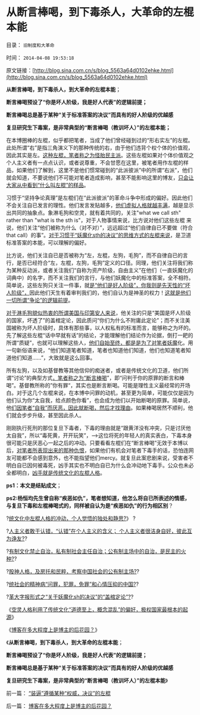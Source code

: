 # 从断言棒喝，到下毒杀人，大革命的左棍本能

目录： `旧制度和大革命` 

时间： `2014-04-08 19:53:18` 

原文链接：[http://blog.sina.com.cn/s/blog_5563a64d0102ehke.html](http://blog.sina.com.cn/s/blog_5563a64d0102ehke.html)

**从断言棒喝，到下毒杀人，到大革命的左棍本能**；

**断言棒喝预设了“你是坏人阶级，我是好人代表”的逻辑前提；**

**断言棒喝总是基于某种“关于标准答案的决议”而具有的好人阶级的优越感**

**复旦研究生下毒案，是非常典型的“断言棒喝（教训坏人）”的左棍本能；**

在本博圈棒的左棍，似乎都把笔者，当成了他们曾经碰到过的“形右实左”的左棍。此处所谓“右”是指三角演义下的那种传统的右，由于他们违背个权个体的价值观，因此其实是左。[这种左棍，笔者称之为怪胎民主派](http://darthvad.blog.sohu.com/132102470.html)。这些左棍如果对个体价值观之个人主义者有一点点认识，或者说尊重，不会甘愿在这里，被笔者用作左棍的样品，如果他们了解到，这里不是他们惯常碰到的“此派彼派”中的所谓“右派”，他们就会知道，不要说他们不可能对笔者造成影响，甚至不能影响这里的博友，[只会让大家从中看到“什么叫左棍”的样品](../../../2014/4/7/博客在多大程度上是博主的后花园？.md)。

习惯于“坚持争论真理”是左棍们在“此派彼派”的革命斗争中形成的偏好。因此他们不会关注自已发言的理性。他们发言发贴越多，[他们虚拟人格就越丰满](../../../2014/4/7/虚拟人格技术的维稳应用和原理.md)，越是显示出共同的抽象点。象淋毛狗和空灵，就有着共同的，关注"what
we call sth" rather than "what is the sth is"，对于人物事情来说，比方说对他们这些左棍
来说，他们关注“他们被称为什么（对不对）”，远远超过“他们自律自已不要做（符合that call）的事”。[对于习惯于“妖魔化sth的决议”的思维方式的左棍来说](../../../2014/4/5/文革大字报模式“关于妖魔化sh的决议”的盖棺定论.md)，是卫道标准答案的本能，可以理解的偏好。

比方说，他们关注自已是否被称为“左，左棍，左狗，毛狗”，而不自律自已的言行，是否已经符合“左，左棍，左狗，毛狗”定义的口径。同理，他们关注将我们称为某种反动派，或者关注我们“自称为资产阶级，自由主义”在他们（一直妖魔化的词典中）的名字，而不关注我们的言行，与他们妖魔化中的标准答案，全不相符。
简单说，这些左狗只关注一件事，就[是“他们是好人阶级”，你我则是先天性的“坏人阶级”，](../../../2012/4/9/文革为什么难以避免而且必须疯狂？.md)因此他们天生有着审判我们的，他们自认为是神圣的权力！[这就是他们一切所谓“争论”的逻辑前提](../../../2012/4/9/公有制社会的道德层次由身份决定.md)。

[对于淋毛狗貌似热衷的所谓美国与印第安人来说](../../../2014/2/16/左棍的面具和左棍伪装“讨论”的文字狱.md)，他关注的只是“美国是坏人阶级的国家，坏透了”的盖棺定论，因此质问“你们为什么不附庸此定论”；而不关注美国被称为坏人阶级时，具体有那些事，以人权私有的标准而言，能够称之为坏的。
先了解这些左棍“话中早就有话”的结论，才能理解他们结论作为论据，倒打一耙的所谓“质疑”，也就可以理解这些人，[他们自始至终，都是是为了对笔者妖魔](../../../2011/1/19/“不妖魔化美国的是被美国收买的”.md)化。用一句新俗语来说，“他们知道笔者知道，笔者也知道他们知道，他们也知道笔者知道他们知道……”，大致就是这么回事。

所有左狗，以及如基督教等其他信仰的痴迷者，或者是传统文化的卫道，他们所谓“讨论”的典型方式[，笔者称之为“断言棒喝](../../../2014/3/28/“装逼，断言棒喝，谩骂”统一左棍基本人格.md)”，即“问判于你的原罪的断言和棒喝”。基督教所称的”你有罪“，其实也是断言断喝。可能是理性主义最经常的开场白。对于这几个左棍来说，在本博中问罪的动机，甚至更为简单，可能仅仅是因为他们认为你“太自我，给点颜色你看”，也会成为他们以开始断喝的原罪。简单说，他[们因笔者“自我”而厌恶，因此就断喝，然后才找理由](../../../2014/3/26/“装逼，断言棒喝，谩骂”，左棍与个人主义不可调和的敌我矛盾.md)。如果棒喝居然不顺利，他们就会步步升级，甚至因此杀人。

刚刚执行死刑的那位复旦下毒者，下毒的理由就是“跟黄洋没有冲突，只是讨厌他太自我”，所以“毒死黄，开开玩笑”，——>这位将死的年轻人的真实表白，下毒本身很可能只是厌恶心一起之后的冲动。只要看看左棍们在“断言棒喝”无效于本博以后，[对笔者所表现出来的那种仇恨](../../../2013/4/29/左棍大三阳.md)，如果他们有机会对笔者下毒手的话，恐怕连网友可能都不会感到意外，也不能指望他们mercy。就复旦此案悲剧来说，受害者不明白自已因何被毒死，凶手其实也不明白自已为什么会冲动地下毒手。公众也未必全都明白，[凶手就是传统文化的左棍人格](../../../2013/4/29/文化大革命深厚的群众基础.md)。

**ps1：本文是结贴成文**；

**ps2:杨恒均先生曾自称“疾恶如仇”，笔者想知道，他怎么将自已所表述的情感，与复旦下毒和左棍棒喝式的，同样被自认为是“疾恶如仇”的行为相区别**？

?[统文化中左棍人格的冲动，个人觉悟的独处和静思?](../../../2014/3/31/传统文化中左棍人格的冲动，个人觉悟的独处和静思.md)》
?

?[人主义者敢于认错，“认错”在个人主义的含义；
个人主义者很洁身自好，彼此互为诤友?](../../../2014/4/1/个人主义者敢于认错，公民社会中“认错”的含义.md)?

?[有制文化禁止自治，私有制社会主任自治；公有制主场中的自治，是民主的火种?](../../../2014/4/2/在公有制传统的主场，绝不可以闹革命.md)?

?[股神人格，及房托和民粹，考察中国社会的公有制主场?](../../../2014/4/3/从股神人格，及房托和民粹，考察中国社会的公有制主场.md)?

?[统社会的精神病“问罪，犯罪，免罪”和心情压抑的中国?](../../../2014/4/4/传统社会的精神病“问罪，犯罪，免罪”和心情压抑的中国.md)?

?[革大字报形式之“关于妖魔化sh的决议”的“盖棺定论”?](../../../2014/4/5/文革大字报模式“关于妖魔化sh的决议”的盖棺定论.md)?

《[空灵人格利用了传统文化“道德至上，概念混乱”的偏好，极权国家最根本的起源](../../../2014/4/6/极权国家最根本的起源.md)》

《[博客在多大程度上是博主的后花园？](../../../2014/4/7/博客在多大程度上是博主的后花园？.md)》

《**从断言棒喝，到下毒杀人，到大革命的左棍本能**；

**断言棒喝预设了“你是坏人阶级，我是好人代表”的逻辑前提；**

**断言棒喝总是基于某种“关于标准答案的决议”而具有的好人阶级的优越感**

**复旦研究生下毒案，是非常典型的“断言棒喝（教训坏人）”的左棍本能**》

前一篇： [“装逼”遵循某种“权威，决议”的左棍](../../../2014/4/9/“装逼”遵循某种“权威，决议”的左棍.md)

后一篇： [博客在多大程度上是博主的后花园？](../../../2014/4/7/博客在多大程度上是博主的后花园？.md)

